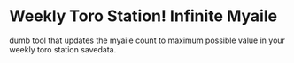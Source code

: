 # Weekly Toro Station! Infinite Myaile
dumb tool that updates the myaile count to maximum possible value in your weekly toro station savedata.
